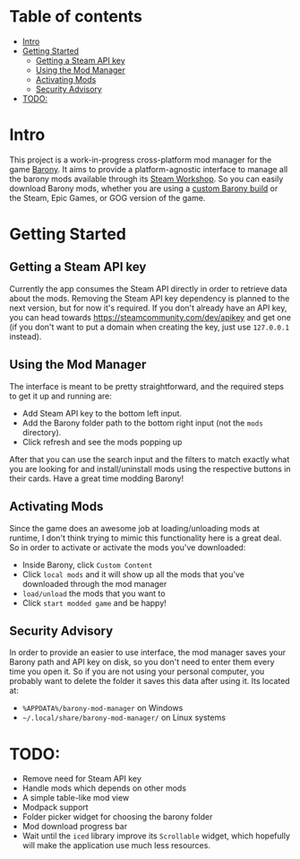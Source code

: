 # Table of contents

- [Intro](#intro)
- [Getting Started](#getting-started)
  - [Getting a Steam API key](#getting-a-steam-api-key)
  - [Using the Mod Manager](#using-the-mod-manager)
  - [Activating Mods](#activating-mods)
  - [Security Advisory](#security-advisory)
- [TODO:](#todo)

# Intro
This project is a work-in-progress cross-platform mod manager for the game
[Barony](https://store.steampowered.com/app/371970/Barony/). It aims to provide
a platform-agnostic interface to manage all the barony mods available through its
[Steam Workshop](https://steamcommunity.com/workshop/about/?appid=371970). So
you can easily download Barony mods, whether you are using a [custom Barony build](https://github.com/TurningWheel/Barony)
or the Steam, Epic Games, or GOG version of the game.

# Getting Started

## Getting a Steam API key
Currently the app consumes the Steam API directly in order to retrieve data
about the mods. Removing the Steam API key dependency is planned to the next
version, but for now it's required. If you don't already have an API key, you
can head towards https://steamcommunity.com/dev/apikey and get one (if you don't
want to put a domain when creating the key, just use `127.0.0.1` instead).

## Using the Mod Manager
The interface is meant to be pretty straightforward, and the required steps to
get it up and running are:

- Add Steam API key to the bottom left input.
- Add the Barony folder path to the bottom right input (not the `mods` directory).
- Click refresh and see the mods popping up

After that you can use the search input and the filters to match exactly what
you are looking for and install/uninstall mods using the respective buttons in
their cards. Have a great time modding Barony!

## Activating Mods
Since the game does an awesome job at loading/unloading mods at runtime, I don't
think trying to mimic this functionality here is a great deal. So in order to
activate or activate the mods you've downloaded:
- Inside Barony, click `Custom Content`
- Click `local mods` and it will show up all the mods that you've downloaded
    through the mod manager
- `load/unload` the mods that you want to
- Click `start modded game` and be happy!

## Security Advisory
In order to provide an easier to use interface, the mod manager saves your Barony
path and API key on disk, so you don't need to enter them every time you open
it. So if you are not using your personal computer, you probably want to delete
the folder it saves this data after using it. Its located at:
- `%APPDATA%/barony-mod-manager` on Windows
- `~/.local/share/barony-mod-manager/` on Linux systems

# TODO:
- Remove need for Steam API key
- Handle mods which depends on other mods
- A simple table-like mod view
- Modpack support
- Folder picker widget for choosing the barony folder
- Mod download progress bar
- Wait until the `iced` library improve its `Scrollable` widget, which hopefully
  will make the application use much less resources.
